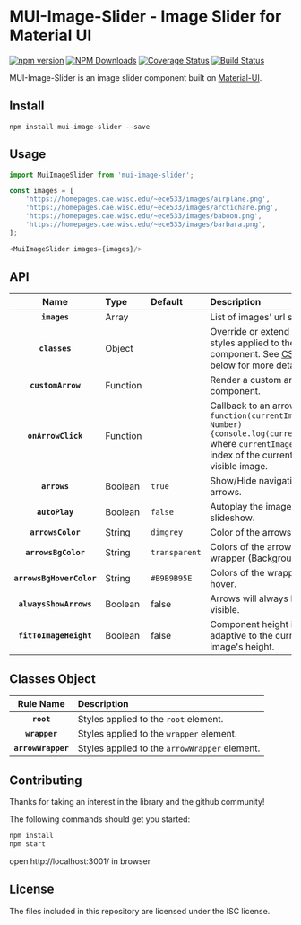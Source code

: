 
# MUI-Image-Slider - Image Slider for Material UI

[![npm version](https://badge.fury.io/js/mui-image-slider.svg)](https://badge.fury.io/js/mui-image-slider)
[![NPM Downloads](https://img.shields.io/npm/dt/mui-image-slider.svg?style=flat)](https://npmcharts.com/compare/mui-image-slider?minimal=true)
[![Coverage Status](https://coveralls.io/repos/github/alielkhateeb/mui-image-slider/badge.svg?branch=master)](https://coveralls.io/github/alielkhateeb/mui-image-slider?branch=master)
[![Build Status](https://travis-ci.org/alielkhateeb/mui-image-slider.svg?branch=master)](https://travis-ci.org/alielkhateeb/mui-image-slider)

MUI-Image-Slider is an image slider component built on [Material-UI](https://www.material-ui.com).

## Install

`npm install mui-image-slider --save`

## Usage

```js
import MuiImageSlider from 'mui-image-slider';

const images = [
    'https://homepages.cae.wisc.edu/~ece533/images/airplane.png',
    'https://homepages.cae.wisc.edu/~ece533/images/arctichare.png',
    'https://homepages.cae.wisc.edu/~ece533/images/baboon.png',
    'https://homepages.cae.wisc.edu/~ece533/images/barbara.png',
];

<MuiImageSlider images={images}/>
```
## API

|Name|Type|Default|Description
|:--:|:-----|:-----|:-----|
|**`images`**|Array||List of images' url string.
|**`classes`**|Object||Override or extend the styles applied to the component. See [CSS API](#classes-object) below for more details.
|**`customArrow`**|Function||Render a custom arrow component.
|**`onArrowClick`**|Function||Callback to an arrow click. `function(currentImage: Number) {console.log(currentImage}` where `currentImage` is the index of the currently visible image.
|**`arrows`**|Boolean|`true`|Show/Hide navigation arrows.
|**`autoPlay`**|Boolean|`false`|Autoplay the images like a slideshow.
|**`arrowsColor`**|String|`dimgrey`|Color of the arrows.
|**`arrowsBgColor`**|String|`transparent`|Colors of the arrows wrapper (Background).
|**`arrowsBgHoverColor`**|String|`#B9B9B95E`|Colors of the wrapper on hover.
|**`alwaysShowArrows`**|Boolean|false|Arrows will always be visible.
|**`fitToImageHeight`**|Boolean|false|Component height is adaptive to the current image's height.

## Classes Object

|Rule Name|Description
|:--:|:-----|
|**`root`**|Styles applied to the `root` element.
|**`wrapper`**|Styles applied to the `wrapper` element.
|**`arrowWrapper`**|Styles applied to the `arrowWrapper` element.

## Contributing
Thanks for taking an interest in the library and the github community!

The following commands should get you started:

```sh
npm install
npm start
```
open http://localhost:3001/ in browser

## License
The files included in this repository are licensed under the ISC license.
